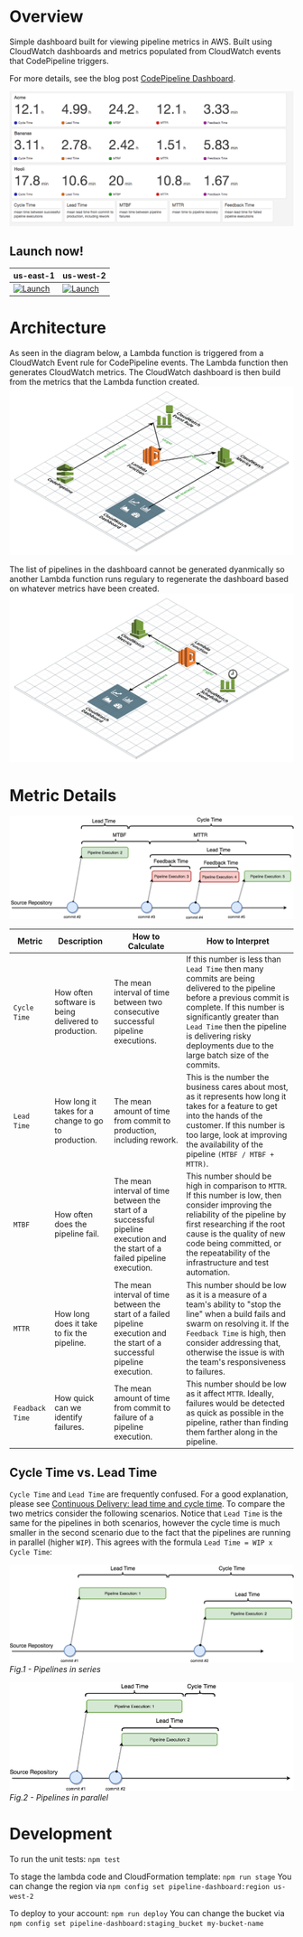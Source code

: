 # Overview
Simple dashboard built for viewing pipeline metrics in AWS.  Built using CloudWatch dashboards and metrics populated from CloudWatch events that CodePipeline triggers.

For more details, see the blog post [CodePipeline Dashboard](https://stelligent.com/2017/11/16/codepipeline-dashboard/).

![Screen Shot](docs/screen-shot.png)

## Launch now!

| us-east-1 | us-west-2 |
| --------- | --------- |
| [![Launch](https://s3.amazonaws.com/cloudformation-examples/cloudformation-launch-stack.png)](https://console.aws.amazon.com/cloudformation/home?region=us-east-1#/stacks/new?stackName=pipeline-dashboard&templateURL=https://s3.amazonaws.com/pipeline-dashboard-us-east-1/template.yml) | [![Launch](https://s3.amazonaws.com/cloudformation-examples/cloudformation-launch-stack.png)](https://console.aws.amazon.com/cloudformation/home?region=us-west-2#/stacks/new?stackName=pipeline-dashboard&templateURL=https://s3-us-west-2.amazonaws.com/pipeline-dashboard-us-west-2/template.yml) |

# Architecture

As seen in the diagram below, a Lambda function is triggered from a CloudWatch Event rule for CodePipeline events.  The Lambda function then generates CloudWatch metrics.  The CloudWatch dashboard is then build from the metrics that the Lambda function created.
![Metric Diagram](docs/pipeline-dashboard.png)

The list of pipelines in the dashboard cannot be generated dyanmically so another Lambda function runs regulary to regenerate the dashboard based on whatever metrics have been created.
![Dashboard Builder Diagram](docs/pipeline-dashboard-builder.png)


# Metric Details

![Fail 1](docs/pipeline-dashboard-fail-1.png)

| Metric | Description | How to Calculate | How to Interpret |
| -------| ----------- | ---------------- | ---------------- |
| `Cycle Time` | How often software is being delivered to production.  | The mean interval of time between two consecutive successful pipeline executions. | If this number is less than `Lead Time` then many commits are being delivered to the pipeline before a previous commit is complete.  If this number is significantly greater than `Lead Time` then the pipeline is delivering risky deployments due to the large batch size of the commits. |
| `Lead Time` | How long it takes for a change to go to production.  | The mean amount of time from commit to production, including rework. | This is the number the business cares about most, as it represents how long it takes for a feature to get into the hands of the customer.  If this number is too large, look at improving the availability of the pipeline `(MTBF / MTBF + MTTR)`. |
| `MTBF` | How often does the pipeline fail.  | The mean interval of time between the start of a successful pipeline execution and the start of a failed pipeline execution.| This number should be high in comparison to `MTTR`.  If this number is low, then consider improving the reliability of the pipeline by first researching if the root cause is the quality of new code being committed, or the repeatability of the infrastructure and test automation. |
| `MTTR` | How long does it take to fix the pipeline.  | The mean interval of time between the start of a failed pipeline execution and the start of a successful pipeline execution.| This number should be low as it is a measure of a team's ability to "stop the line" when a build fails and swarm on resolving it. If the `Feedback Time` is high, then consider addressing that, otherwise the issue is with the team's responsiveness to failures.|
| `Feadback Time` | How quick can we identify failures.  | The mean amount of time from commit to failure of a pipeline execution.  | This number should be low as it affect `MTTR`.  Ideally, failures would be detected as quick as possible in the pipeline, rather than finding them farther along in the pipeline.  |

## Cycle Time vs. Lead Time
`Cycle Time` and `Lead Time` are frequently confused.  For a good explanation, please see [Continuous Delivery: lead time and cycle time](http://www.caroli.org/continuous-delivery-lead-time-and-cycle-time/).  To compare the two metrics consider the following scenarios.  Notice that `Lead Time` is the same for the pipelines in both scenarios, however the cycle time is much smaller in the second scenario due to the fact that the pipelines are running in parallel (higher `WIP`).  This agrees with the formula `Lead Time = WIP x Cycle Time`:

![Success 1](docs/pipeline-dashboard-success-1.png)
*Fig.1 - Pipelines in series*

![Success 2](docs/pipeline-dashboard-success-2.png)
*Fig.2 - Pipelines in parallel*



# Development

To run the unit tests: `npm test`

To stage the lambda code and CloudFormation template: `npm run stage`
You can change the region via `npm config set pipeline-dashboard:region us-west-2`

To deploy to your account: `npm run deploy`
You can change the bucket via `npm config set pipeline-dashboard:staging_bucket my-bucket-name`

